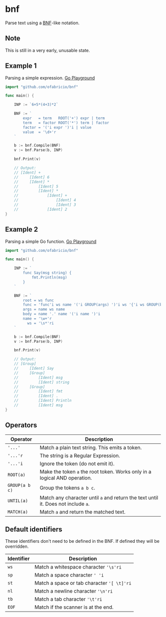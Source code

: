 # bnf

Parse text using a [BNF](https://en.wikipedia.org/wiki/Backus%E2%80%93Naur_form)-like notation.

## Note

This is still in a very early, unusable state.

## Example 1

Parsing a simple expression. [Go Playground](https://go.dev/play/p/HFlZ7h_OlGl)

```go
import "github.com/ofabricio/bnf"

func main() {

	INP := `6+5*(4+3)*2`

	BNF := `
	    expr   = term   ROOT('+') expr | term
	    term   = factor ROOT('*') term | factor
	    factor = '('i expr ')'i | value
	    value  = '\d+'r
	`

	b := bnf.Compile(BNF)
	v := bnf.Parse(b, INP)

	bnf.Print(v)

	// Output:
	// [Ident] +
	//     [Ident] 6
	//     [Ident] *
	//         [Ident] 5
	//         [Ident] *
	//             [Ident] +
	//                 [Ident] 4
	//                 [Ident] 3
	//             [Ident] 2
}
```

## Example 2

Parsing a simple Go function. [Go Playground](https://go.dev/play/p/s3hGGgIT8fh)

```go
import "github.com/ofabricio/bnf"

func main() {

	INP := `
	    func Say(msg string) {
	        fmt.Println(msg)
	    }
	`

	BNF := `
	    root = ws func
	    func = 'func'i ws name '('i GROUP(args) ')'i ws '{'i ws GROUP(body) ws '}'i
	    args = name ws name
	    body = name '.' name '('i name ')'i
	    name = '\w+'r
	      ws = '\s*'ri
	`

	b := bnf.Compile(BNF)
	v := bnf.Parse(b, INP)

	bnf.Print(v)

	// Output:
	// [Group]
	//     [Ident] Say
	//     [Group]
	//         [Ident] msg
	//         [Ident] string
	//     [Group]
	//         [Ident] fmt
	//         [Ident] .
	//         [Ident] Println
	//         [Ident] msg
}
```

## Operators

| Operator | Description |
| --- | --- |
| `'...'` | Match a plain text string. This emits a token. |
| `'...'r` | The string is a Regular Expression. |
| `'...'i` | Ignore the token (do not emit it). |
| `ROOT(a)` | Make the token `a` the root token. Works only in a logical AND operation. |
| `GROUP(a b c)` | Group the tokens `a b c`. |
| `UNTIL(a)` | Match any character until `a` and return the text until it. Does not include `a`. |
| `MATCH(a)` | Match `a` and return the matched text. |

## Default identifiers

These identifiers don't need to be defined in the BNF.
If defined they will be overridden.

| Identifier | Description |
| --- | --- |
| `ws` | Match a whitespace character `'\s'ri` |
| `sp` | Match a space character `' 'i` |
| `st` | Match a space or tab character `'[ \t]'ri` |
| `nl` | Match a newline character `'\n'ri` |
| `tb` | Match a tab character `'\t'ri` |
| `EOF` | Match if the scanner is at the end. |
